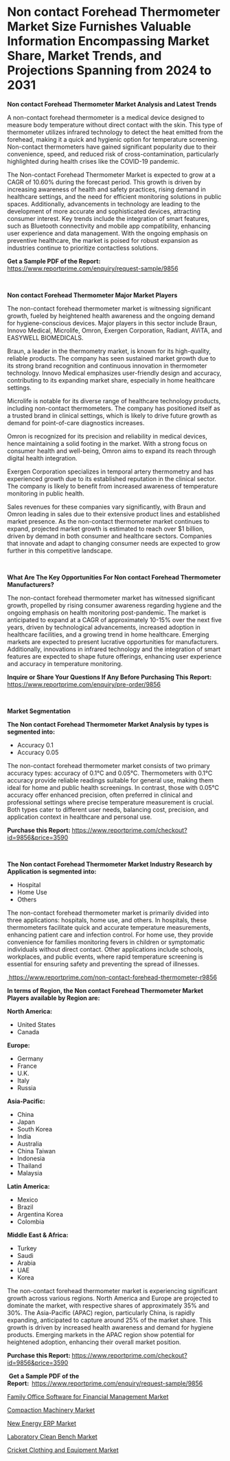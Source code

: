 <p><h1>Non contact Forehead Thermometer Market Size Furnishes Valuable Information Encompassing Market Share, Market Trends, and Projections Spanning from 2024 to 2031</h1></p><p><strong>Non contact Forehead Thermometer Market Analysis and Latest Trends</strong></p>
<p><p>A non-contact forehead thermometer is a medical device designed to measure body temperature without direct contact with the skin. This type of thermometer utilizes infrared technology to detect the heat emitted from the forehead, making it a quick and hygienic option for temperature screening. Non-contact thermometers have gained significant popularity due to their convenience, speed, and reduced risk of cross-contamination, particularly highlighted during health crises like the COVID-19 pandemic.</p><p>The Non-contact Forehead Thermometer Market is expected to grow at a CAGR of 10.60% during the forecast period. This growth is driven by increasing awareness of health and safety practices, rising demand in healthcare settings, and the need for efficient monitoring solutions in public spaces. Additionally, advancements in technology are leading to the development of more accurate and sophisticated devices, attracting consumer interest. Key trends include the integration of smart features, such as Bluetooth connectivity and mobile app compatibility, enhancing user experience and data management. With the ongoing emphasis on preventive healthcare, the market is poised for robust expansion as industries continue to prioritize contactless solutions.</p></p>
<p><strong>Get a Sample PDF of the Report:&nbsp;</strong> <a href="https://www.reportprime.com/enquiry/request-sample/9856?utm_campaign=33&utm_medium=2&utm_source=Github&utm_content=ia&utm_term=28112024&utm_id=non-contact-forehead-thermometer">https://www.reportprime.com/enquiry/request-sample/9856</a></p>
<p>&nbsp;</p>
<p><strong>Non contact Forehead Thermometer Major Market Players</strong></p>
<p><p>The non-contact forehead thermometer market is witnessing significant growth, fueled by heightened health awareness and the ongoing demand for hygiene-conscious devices. Major players in this sector include Braun, Innovo Medical, Microlife, Omron, Exergen Corporation, Radiant, AViTA, and EASYWELL BIOMEDICALS.</p><p>Braun, a leader in the thermometry market, is known for its high-quality, reliable products. The company has seen sustained market growth due to its strong brand recognition and continuous innovation in thermometer technology. Innovo Medical emphasizes user-friendly design and accuracy, contributing to its expanding market share, especially in home healthcare settings.</p><p>Microlife is notable for its diverse range of healthcare technology products, including non-contact thermometers. The company has positioned itself as a trusted brand in clinical settings, which is likely to drive future growth as demand for point-of-care diagnostics increases.</p><p>Omron is recognized for its precision and reliability in medical devices, hence maintaining a solid footing in the market. With a strong focus on consumer health and well-being, Omron aims to expand its reach through digital health integration.</p><p>Exergen Corporation specializes in temporal artery thermometry and has experienced growth due to its established reputation in the clinical sector. The company is likely to benefit from increased awareness of temperature monitoring in public health.</p><p>Sales revenues for these companies vary significantly, with Braun and Omron leading in sales due to their extensive product lines and established market presence. As the non-contact thermometer market continues to expand, projected market growth is estimated to reach over $1 billion, driven by demand in both consumer and healthcare sectors. Companies that innovate and adapt to changing consumer needs are expected to grow further in this competitive landscape.</p></p>
<p>&nbsp;</p>
<p><strong>What Are The Key Opportunities For Non contact Forehead Thermometer Manufacturers?</strong></p>
<p><p>The non-contact forehead thermometer market has witnessed significant growth, propelled by rising consumer awareness regarding hygiene and the ongoing emphasis on health monitoring post-pandemic. The market is anticipated to expand at a CAGR of approximately 10-15% over the next five years, driven by technological advancements, increased adoption in healthcare facilities, and a growing trend in home healthcare. Emerging markets are expected to present lucrative opportunities for manufacturers. Additionally, innovations in infrared technology and the integration of smart features are expected to shape future offerings, enhancing user experience and accuracy in temperature monitoring.</p></p>
<p><strong>Inquire or Share Your Questions If Any Before Purchasing This Report:</strong> <a href="https://www.reportprime.com/enquiry/pre-order/9856?utm_campaign=33&utm_medium=2&utm_source=Github&utm_content=ia&utm_term=28112024&utm_id=non-contact-forehead-thermometer">https://www.reportprime.com/enquiry/pre-order/9856</a></p>
<p>&nbsp;</p>
<p><strong>Market Segmentation</strong></p>
<p><strong>The Non contact Forehead Thermometer Market Analysis by types is segmented into:</strong></p>
<p><ul><li>Accuracy 0.1</li><li>Accuracy 0.05</li></ul></p>
<p><p>The non-contact forehead thermometer market consists of two primary accuracy types: accuracy of 0.1°C and 0.05°C. Thermometers with 0.1°C accuracy provide reliable readings suitable for general use, making them ideal for home and public health screenings. In contrast, those with 0.05°C accuracy offer enhanced precision, often preferred in clinical and professional settings where precise temperature measurement is crucial. Both types cater to different user needs, balancing cost, precision, and application context in healthcare and personal use.</p></p>
<p><strong>Purchase this Report:&nbsp;</strong><a href="https://www.reportprime.com/checkout?id=9856&price=3590&utm_campaign=33&utm_medium=2&utm_source=Github&utm_content=ia&utm_term=28112024&utm_id=non-contact-forehead-thermometer">https://www.reportprime.com/checkout?id=9856&price=3590</a></p>
<p>&nbsp;</p>
<p><strong>The Non contact Forehead Thermometer Market Industry Research by Application is segmented into:</strong></p>
<p><ul><li>Hospital</li><li>Home Use</li><li>Others</li></ul></p>
<p><p>The non-contact forehead thermometer market is primarily divided into three applications: hospitals, home use, and others. In hospitals, these thermometers facilitate quick and accurate temperature measurements, enhancing patient care and infection control. For home use, they provide convenience for families monitoring fevers in children or symptomatic individuals without direct contact. Other applications include schools, workplaces, and public events, where rapid temperature screening is essential for ensuring safety and preventing the spread of illnesses. </p></p>
<p><a href="https://www.reportprime.com/non-contact-forehead-thermometer-r9856?utm_campaign=33&utm_medium=2&utm_source=Github&utm_content=ia&utm_term=28112024&utm_id=non-contact-forehead-thermometer">&nbsp;https://www.reportprime.com/non-contact-forehead-thermometer-r9856</a></p>
<p><strong>In terms of Region, the Non contact Forehead Thermometer Market Players available by Region are:</strong></p>
<p>
    <p> <strong> North America: </strong>
        <ul>
            <li>United States</li>
            <li>Canada</li>
        </ul>
        </p> 
    <p> <strong> Europe: </strong>
        <ul>
            <li>Germany</li>
            <li>France</li>
            <li>U.K.</li>
            <li>Italy</li>
            <li>Russia</li>
        </ul>
        </p> 
    <p> <strong> Asia-Pacific: </strong>
        <ul>
            <li>China</li>
            <li>Japan</li>
            <li>South Korea</li>
            <li>India</li>
            <li>Australia</li>
            <li>China Taiwan</li>
            <li>Indonesia</li>
            <li>Thailand</li>
            <li>Malaysia</li>
        </ul>
        </p> 
    <p> <strong> Latin America: </strong>
        <ul>
            <li>Mexico</li>
            <li>Brazil</li>
            <li>Argentina Korea</li>
            <li>Colombia</li>
        </ul>
        </p> 
    <p> <strong> Middle East & Africa: </strong>
        <ul>
            <li>Turkey</li>
            <li>Saudi</li>
            <li>Arabia</li>
            <li>UAE</li>
            <li>Korea</li>
        </ul>
    </p>
    </p>
<p><p>The non-contact forehead thermometer market is experiencing significant growth across various regions. North America and Europe are projected to dominate the market, with respective shares of approximately 35% and 30%. The Asia-Pacific (APAC) region, particularly China, is rapidly expanding, anticipated to capture around 25% of the market share. This growth is driven by increased health awareness and demand for hygiene products. Emerging markets in the APAC region show potential for heightened adoption, enhancing their overall market position.</p></p>
<p><strong>Purchase this Report: </strong><a href="https://www.reportprime.com/checkout?id=9856&price=3590&utm_campaign=33&utm_medium=2&utm_source=Github&utm_content=ia&utm_term=28112024&utm_id=non-contact-forehead-thermometer">https://www.reportprime.com/checkout?id=9856&price=3590</a></p>
<p>&nbsp;<strong>Get a Sample PDF of the Report:&nbsp;&nbsp;</strong><a href="https://www.reportprime.com/enquiry/request-sample/9856?utm_campaign=33&utm_medium=2&utm_source=Github&utm_content=ia&utm_term=28112024&utm_id=non-contact-forehead-thermometer">https://www.reportprime.com/enquiry/request-sample/9856</a></p>
<p><strong></strong></p>
<p><p><a href="https://issuu.com/reportprime-2/docs/family-office-software-for-financia_66ac16c0bce635?utm_campaign=33&utm_medium=2&utm_source=Github&utm_content=ia&utm_term=28112024&utm_id=non-contact-forehead-thermometer">Family Office Software for Financial Management Market</a></p><p><a href="https://www.linkedin.com/pulse/compaction-machinery-market-characterized-rapid-growth-projected-pd6we?utm_campaign=33&utm_medium=2&utm_source=Github&utm_content=ia&utm_term=28112024&utm_id=non-contact-forehead-thermometer">Compaction Machinery Market</a></p><p><a href="https://issuu.com/reportprime-2/docs/new-energy-erp-market-size-2030.ppt_6f9c4936a5644f?utm_campaign=33&utm_medium=2&utm_source=Github&utm_content=ia&utm_term=28112024&utm_id=non-contact-forehead-thermometer">New Energy ERP Market</a></p><p><a href="https://github.com/XavierTyler76/Market-Research-Report-List-1/blob/main/laboratory-clean-bench-market.md?utm_campaign=33&utm_medium=2&utm_source=Github&utm_content=ia&utm_term=28112024&utm_id=non-contact-forehead-thermometer">Laboratory Clean Bench Market</a></p><p><a href="https://www.linkedin.com/pulse/market-dynamics-future-trends-global-cricket-clothing-equipment-lspdc?utm_campaign=33&utm_medium=2&utm_source=Github&utm_content=ia&utm_term=28112024&utm_id=non-contact-forehead-thermometer">Cricket Clothing and Equipment Market</a></p></p>
